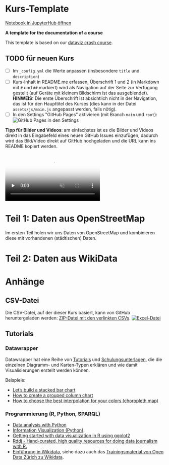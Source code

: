 # Kurs-Template

[Notebook in JupyterHub öffnen](https://jupyterhubzurich.ch/hub/user-redirect/git-pull?repo=https%3A%2F%2Fgithub.com%2Fopendatazurich%2Fkurs-crowdsourced-data&subPath=Crowdsourcing-Daten%20nutzen.ipynb&app=notebook)

**A template for the documentation of a course**

This template is based on our [dataviz crash course](https://github.com/opendatazurich/crashkurs-dataviz).

## TODO für neuen Kurs

- [ ] Im `_config.yml` die Werte anpassen (insbesondere `title` und `description`)
- [ ] Kurs-Inhalt in README.me erfassen, Überschrift 1 und 2 (in Markdown mit `#` und `##` markiert) wird als Navigation auf der Seite zur Verfügung gestellt (auf Geräte mit kleinem Bildschirm ist das ausgeblendet). **HINWEIS:** Die erste Überschrift ist absichtlich nicht in der Navigation, das ist für den Haupttitel des Kurses (dies kann in der Datei `assets/js/main.js` angepasst werden, falls nötig).
- [ ] In den Settings "GitHub Pages" aktivieren (mit Branch `main` und `root`): ![GitHub Pages in den Settings](https://user-images.githubusercontent.com/538415/106585645-d674e300-6547-11eb-8556-39a3fa540547.png)

**Tipp für Bilder und Videos**: am einfachstes ist es die Bilder und Videos direkt in das Eingabefeld eines neuen GitHub Issues einzufügen, dadurch wird das Bild/Video direkt auf GitHub hochgeladen und die URL kann ins README kopiert werden.

<video preload="none" poster="https://user-images.githubusercontent.com/538415/106586754-1d170d00-6549-11eb-8e7d-d24e0ea4cb13.jpg" src="https://user-images.githubusercontent.com/538415/106586882-3ddf6280-6549-11eb-9db5-9f1ddb7552cc.mp4" controls="controls" muted="muted" style="max-height:640px;"><img alt="GitHub Upload" src="https://user-images.githubusercontent.com/538415/106586824-2d2eec80-6549-11eb-8348-9ddf62f08607.gif"/></video>

# Teil 1: Daten aus OpenStreetMap

Im ersten Teil holen wir uns Daten von OpenStreetMap und kombinieren diese mit vorhandenen (städtischen) Daten.

# Teil 2: Daten aus WikiData



# Anhänge

## CSV-Datei
Die CSV-Datei, auf der dieser Kurs basiert, kann von GitHub heruntergeladen werden: [ZIP-Datei mit den verlinkten CSVs](https://github.com/opendatazurich/kurs-template/raw/main/files/beispiel.csv).
[![Excel-Datei](https://user-images.githubusercontent.com/538415/104441265-bb8c0000-5593-11eb-91ac-daf61d617bc1.png)](https://github.com/opendatazurich/kurs-template/raw/main/files/beispiel.csv)

## Tutorials

### Datawrapper
Datawrapper hat eine Reihe von [Tutorials](https://academy.datawrapper.de/) und [Schulungsunterlagen](https://www.datawrapper.de/training-materials/), die die einzelnen Diagramm- und Karten-Typen erklären und wie damit Visualisierungen erstellt werden können.

Beispiele:

- [Let’s build a stacked bar chart](https://www.datawrapper.de/training-materials/#exercise-1)
- [How to create a grouped column chart](https://academy.datawrapper.de/article/21-how-to-create-a-grouped-column-chart)
- [How to choose the best interpolation for your colors (choropleth map)](https://academy.datawrapper.de/article/117-color-palette-for-your-map)

### Programmierung (R, Python, SPARQL)
- [Data analysis with Python](https://csmastersuh.github.io/data_analysis_with_python_2020/)
- [Information Visualization (Python)](https://infovis.fh-potsdam.de/tutorials/).
- [Getting started with data visualization in R using ggplot2](https://www.storybench.org/getting-started-data-visualization-r-using-ggplot2/)
- [Rddj - Hand-curated, high quality resources for doing data journalism with R.](https://rddj.info/)
- [Einführung in Wikidata](https://www.wikidata.org/wiki/Wikidata:Tours), siehe dazu auch das [Trainingsmaterial von Open Data Zürich zu Wikidata](https://github.com/opendatazurich/wikidata-training).
